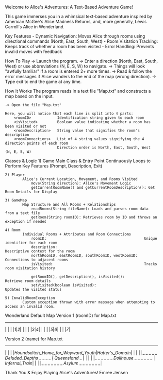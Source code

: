 Welcome to Alice's Adventures: A Text-Based Adventure Game!

This game immerses you in a whimsical text-based adventure inspired by 
American McGee's Alice Madness Returns, and, more generally, Lewis Carroll's Alice in Wonderland. 



Key Features
	- Dynamic Navigation: Moves Alice through rooms using directional commands (North, East, South, West)
	- Room Visitation Tracking: Keeps track of whether a room has been visited
	- Error Handling: Prevents invalid moves with feedback



How To Play
	-> Launch the program.
	-> Enter a direction (North, East, South, West) or use abbreviations (N, E, S, W) to navigate.
	-> Things will look "awfully familiar" if a room is entered 2+ more times.
	-> Read & follow the error messages if Alice wanders to the end of the map (wrong direction).
	-> Type exit to end the game at any time.



How It Works
	The program reads in a text file "Map.txt" and constructs a map based on the input.
	
	-> Open the file "Map.txt"
	
	Here, you will notice that each line is split into 4 parts:
		<roomID>			Identification string given to each room
		<isVisited>			Boolean value indicating whether a room has been visited or not
		<roomDescription>	String value that signifies the room's description
		<roomConnections>	List of 4 string values signifying the 4 direction points of each room
							Direction order is North, East, South, West (N, E, S, W)



Classes & Logic
	1) Game
			Main Class & Entry Point
				Continuously Loops to Perform Key Features (Prompt, Description, Exit)
			
	2) Player
			Alice's Current Location, Movement, and Rooms Visited
				move(String direction): Alice's Movement Logic
				getCurrentRoomName() and getCurrentRoomDescription(): Get Room Details for Display
			
	3) GameMap
			Map Structure and All Rooms + Relationships
				readRooms(String fileName): Loads and parses room data from a text file
				getRoom(String roomID): Retrieves room by ID and throws an exception if needed
	
	4) Room
			Individual Rooms + Attributes and Room Connections
				roomID: 											Unique identifier for each room
				description: 										Descriptive context for the room
				northRoomID, eastRoomID, southRoomID, westRoomID: 	Connections to adjacent rooms
				isVisited: 											Tracks room visitation history
				
				getRoomID(), getDescription(), isVisited(): 		Retrieve room details
				setVisited(boolean isVisited): 						Updates the visited status
		
	5) InvalidRoomException
			Custom exception thrown with error message when attempting to access an invalid room.



Wonderland Default Map 
Version 1 (roomID) for Map.txt
 _ _ _ _
|   |   |
|_1_|_2_|
|   |   |
|_3_|_4_|
|   |   |
|_5_|_6_|
|   |
|_7_|

Version 2 (name) for Map.txt
 _ _ _ _ _ _ _ _ _ _ _ _ _ _ _ _ _ _ _ _ _ _ _ _ _ _ _ 
|   								 |				   |
|_Houndsditch_Home_for_Wayward_Youth_|_Hatter's_Domain_|
|   								 |   			   |
|_ _ _ _ _ _Deluded_Depths_ _ _ _ _ _|_ _Queensland_ _ |
|   								 |   			   |
|_ _ _ _ _ _ _Dollhouse_ _ _ _ _ _ _ | _Infernal_Train_|
|   								 |
|_ _ _ _ _ _ _ _Asylum_ _ _ _ _ _ _ _|



Thank You & Enjoy Playing Alice's Adventures!
Emree Jensen
